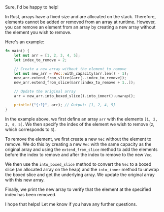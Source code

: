 Sure, I'd be happy to help!

In Rust, arrays have a fixed size and are allocated on the stack. Therefore, elements cannot be added or removed from an array at runtime. However, you can remove an element from an array by creating a new array without the element you wish to remove.

Here's an example:

```rust
fn main() {
    let mut arr = [1, 2, 3, 4, 5];
    let index_to_remove = 2;

    // Create a new array without the element to remove
    let mut new_arr = Vec::with_capacity(arr.len() - 1);
    new_arr.extend_from_slice(&arr[..index_to_remove]);
    new_arr.extend_from_slice(&arr[index_to_remove + 1..]);

    // Update the original array
    arr = new_arr.into_boxed_slice().into_inner().unwrap();

    println!("{:?}", arr); // Output: [1, 2, 4, 5]
}
```

In the example above, we first define an array `arr` with the elements `[1, 2, 3, 4, 5]`. We then specify the index of the element we wish to remove (`2`, which corresponds to `3`). 

To remove the element, we first create a new `Vec` without the element to remove. We do this by creating a new `Vec` with the same capacity as the original array and using the `extend_from_slice` method to add the elements before the index to remove and after the index to remove to the new `Vec`. 

We then use the `into_boxed_slice` method to convert the `Vec` to a boxed slice (an allocated array on the heap) and the `into_inner` method to unwrap the boxed slice and get the underlying array. We update the original array with this new array.

Finally, we print the new array to verify that the element at the specified index has been removed.

I hope that helps! Let me know if you have any further questions.